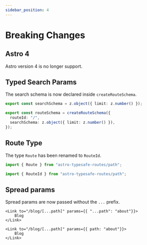 ```yaml
---
sidebar_position: 4
---
```


# Breaking Changes

## Astro 4
Astro version 4 is no longer support.

## Typed Search Params
The search schema is now declared inside `createRouteSchema`.
```ts
export const searchSchema = z.object({ limit: z.number() });
```
```ts
export const routeSchema = createRouteSchema({
  routeId: "/",
  searchSchema: z.object({ limit: z.number() }),
});
```

## Route Type
The type `Route` has been renamed to `RouteId`.
```ts
import { Route } from "astro-typesafe-routes/path";
```
```ts
import { RouteId } from "astro-typesafe-routes/path";
```

## Spread params
Spread params are now passed without the `...` prefix.
```tsx
<Link to="/blog/[...path]" params={{ "...path": "about"}}>
	Blog
</Link>
```
```tsx
<Link to="/blog/[...path]" params={{ path: "about"}}>
	Blog
</Link>
```
